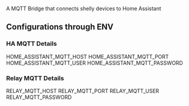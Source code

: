 A MQTT Bridge that connects shelly devices to Home Assistant
## Configurations through ENV
### HA MQTT Details
HOME_ASSISTANT_MQTT_HOST
HOME_ASSISTANT_MQTT_PORT
HOME_ASSISTANT_MQTT_USER
HOME_ASSISTANT_MQTT_PASSWORD

### Relay MQTT Details
RELAY_MQTT_HOST
RELAY_MQTT_PORT
RELAY_MQTT_USER
RELAY_MQTT_PASSWORD
